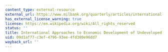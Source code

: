 ```yaml
---
content_type: external-resource
external_url: https://www.milbank.org/quarterly/articles/international-approaches-to-economic-development-of-undeveloped-areas/
has_external_license_warning: true
license: https://en.wikipedia.org/wiki/All_rights_reserved
status: ''
title: International Approaches to Economic Development of Undeveloped Areas
uid: 09d1af77-c3ef-4796-93ee-4fd380e96dd7
wayback_url: ''
---
```

